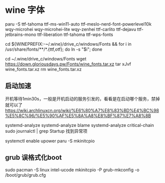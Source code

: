 # wine 字体

paru -S ttf-tahoma  ttf-ms-win11-auto ttf-meslo-nerd-font-powerlevel10k wqy-microhei  wqy-microhei-lite  wqy-zenhei ttf-carlito  ttf-dejavu  ttf-jetbrains-mono  ttf-liberation ttf-tahoma ttf-wps-fonts

cd ${WINEPREFIX:-~/.wine}/drive_c/windows/Fonts && for i in /usr/share/fonts/**/*.{ttf,otf}; do ln -s "$i"; done

cd ~/.wine/drive_c/windows/Fonts
wget https://down.gloriousdays.pw/Fonts/wine_fonts.tar.xz
tar xJvf wine_fonts.tar.xz
rm wine_fonts.tar.xz


## 启动加速
开机等待1min30s，一般是开机启动的服务引发的，看看是在启动哪个服务，禁掉就可以了
https://wiki.archlinuxcn.org/wiki/%E6%80%A7%E8%83%BD%E4%BC%98%E5%8C%96/%E5%90%AF%E5%8A%A8%E8%BF%87%E7%A8%8B

systemd-analyze
systemd-analyze blame
systemd-analyze critical-chain
sudo journalctl | grep Startup 
找到异常项


systemctl enable upower
paru -S mkinitcpio

## grub 误格式化boot
sudo pacman -S linux intel-ucode
mkinitcpio -P
grub-mkconfig -o /boot/grub/grub.cfg